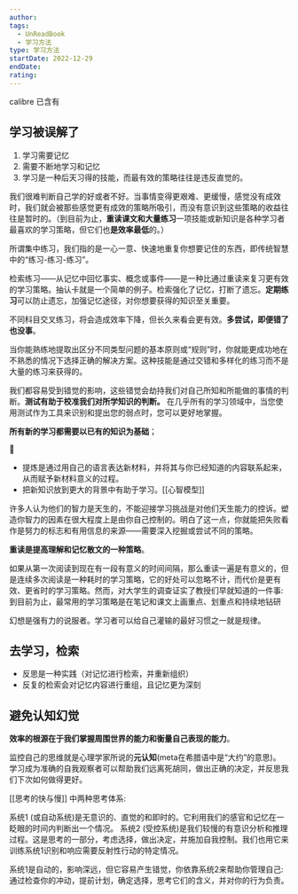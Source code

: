```yaml
---
author: 
tags:
  - UnReadBook
  - 学习方法
type: 学习方法
startDate: 2022-12-29
endDate: 
rating: 
---
```


calibre 已含有

## 学习被误解了

1. 学习需要记忆
2. 需要不断地学习和记忆
3. 学习是一种后天习得的技能，而最有效的策略往往是违反直觉的。

我们很难判断自己学的好或者不好。当事情变得更艰难、更缓慢，感觉没有成效时，我们就会被那些感觉更有成效的策略所吸引，而没有意识到这些策略的收益往往是暂时的。（到目前为止，**重读课文和大量练习**一项技能或新知识是各种学习者最喜欢的学习策略，但它们也**是效率最低**的。）

所谓集中练习，我们指的是一心一意、快速地重复你想要记住的东西，即传统智慧中的“练习-练习-练习”。

检索练习——从记忆中回忆事实、概念或事件——是一种比通过重读来复习更有效的学习策略。抽认卡就是一个简单的例子。检索强化了记忆，打断了遗忘。**定期练习**可以防止遗忘，加强记忆途径，对你想要获得的知识至关重要。

不同科目交叉练习，将会造成效率下降，但长久来看会更有效。**多尝试，即便错了也没事**。


当你能熟练地提取出区分不同类型问题的基本原则或“规则”时，你就能更成功地在不熟悉的情况下选择正确的解决方案。这种技能是通过交错和多样化的练习而不是大量的练习来获得的。



我们都容易受到错觉的影响，这些错觉会劫持我们对自己所知和所能做的事情的判断。**测试有助于校准我们对所学知识的判断。** 在几乎所有的学习领域中，当您使用测试作为工具来识别和提出您的弱点时，您可以更好地掌握。


**所有新的学习都需要以已有的知识为基础**；

🔴
- 提炼是通过用自己的语言表达新材料，并将其与你已经知道的内容联系起来，从而赋予新材料意义的过程。
- 把新知识放到更大的背景中有助于学习。[[心智模型]]


许多人认为他们的智力是天生的，不能迎接学习挑战是对他们天生能力的控诉。塑造你智力的因素在很大程度上是由你自己控制的。明白了这一点，你就能把失败看作是努力的标志和有用信息的来源——需要深入挖掘或尝试不同的策略。


**重读是提高理解和记忆散文的一种策略**。

如果从第一次阅读到现在有一段有意义的时间间隔，那么重读一遍是有意义的，但是连续多次阅读是一种耗时的学习策略，它的好处可以忽略不计，而代价是更有效、更省时的学习策略。然而，对大学生的调查证实了教授们早就知道的一件事:到目前为止，最常用的学习策略是在笔记和课文上画重点、划重点和持续地钻研


幻想是强有力的说服者。学习者可以给自己灌输的最好习惯之一就是规律。


## 去学习，**检索**


- 反思是一种实践（对记忆进行检索，并重新组织）
- 反复的检索会对记忆内容进行重组，且记忆更为深刻



## 避免认知幻觉


**效率的根源在于我们掌握周围世界的能力和衡量自己表现的能力**。

监控自己的思维就是心理学家所说的**元认知**(meta在希腊语中是“大约”的意思)。
学习成为准确的自我观察者可以帮助我们远离死胡同，做出正确的决定，并反思我们下次如何做得更好。



[[思考的快与慢]] 中两种思考体系:

系统1 (或自动系统)是无意识的、直觉的和即时的。它利用我们的感官和记忆在一眨眼的时间内判断出一个情况。
系统2 (受控系统)是我们较慢的有意识分析和推理过程。这是思考的一部分，考虑选择，做出决定，并施加自我控制。我们也用它来训练系统1识别和响应需要反射性行动的特定情况。

系统1是自动的，影响深远，但它容易产生错觉，你依靠系统2来帮助你管理自己:通过检查你的冲动，提前计划，确定选择，思考它们的含义，并对你的行为负责。








